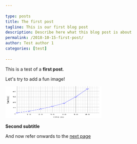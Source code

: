 ```yaml
---

type: posts
title: The first post
tagline: This is our first blog post
description: Describe here what this blog post is about
permalink: /2018-10-15-first-post/
author: Test author 1
categories: [test]

---
```


This is a test of a **first post**.

Let's try to add a fun image!

<img src="../images/graph.png" alt="This is a graph" width="300" height="100">

**Second subtitle**

And now refer onwards to the [next page](/about/)

